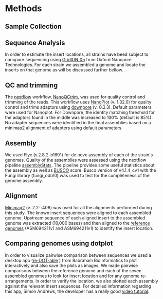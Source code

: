 # Methods


## Sample Collection

## Sequence Analysis
In order to estimate the insert locations, all strains have beed subject to nanopore sequencing using [GridION X5](https://nanoporetech.com/products/gridion) from Oxford Nanopore Technologies. For each strain we assembled a genome and locate the inserts on that genome as will be discussed further bellow.   

## QC and trimming

The [nextflow](https://www.nextflow.io/) workflow, [NanoQCtrim](https://github.com/isugifNF/nanoQCtrim), was used for quality control and trimming of the reads. This workflow uses [NanoPlot](https://github.com/wdecoster/NanoPlot) (v. 1.32.0) for quality control and trims adaptors using [downpore](https://github.com/jteutenberg/downpore) (v. 0.3.3). Default parameters were used for Nanoplot.  For Downpore, the identity matching threshold for the adaptors found in the middle  was increased to 100% (default is 85%).  No adapter sequences were identified in the final assemblies based on a minimap2 alignment of adapters using default parameters.

## Assembly

We used Flye (v.2.8.2-b1691) for de novo assembly of each of the strain's genomes. Quality of the assemblies were assessed using the nextflow pipeline [assemblyStats](https://github.com/isugifNF/assemblyStats). The pipeline provides some useful statistics about the assembly as well as [BUSCO](https://busco.ezlab.org/) score. Busco version of v4.1.4_cv1 with the Fungi library (fungi_odb10) was used to test for the completeness of the genome assembly.

## Alignment

[Minimap2](https://github.com/lh3/minimap2) (v. 2.2-r409) was used for all the alignments performed during this study. The known insert sequences were aligned to each assembled genome. Upstream sequence of each aligned insert to the assembled genome was extracted (10,000 bases) and then aligned to the [reference genomes](https://www.ncbi.nlm.nih.gov/assembly/?term=txid322104%5BOrganism:noexp%5D) (ASM694211v1 and ASM694211v1) to identify the insert location.



## Comparing genomes using dotplot
In order to visualize pairwise comparison between sequences we used a desktop app ([re-DOT-able](https://www.bioinformatics.babraham.ac.uk/projects/redotable/) ) from Babraham Bioinformatics to plot  interactively and also save the plots as images. We made pairwise comparisons between the reference genome and each of the seven assembled genomes to look for insert location and for any genome re-arrangements. In order to verify the location, we also plotted each assembly against the relevant insert sequences. For detailed information regarding this app, Simon Andrews, the developer has a really good [video tutorial](https://www.youtube.com/watch?v=qPxl2hflG9Q&feature=emb_logo).
